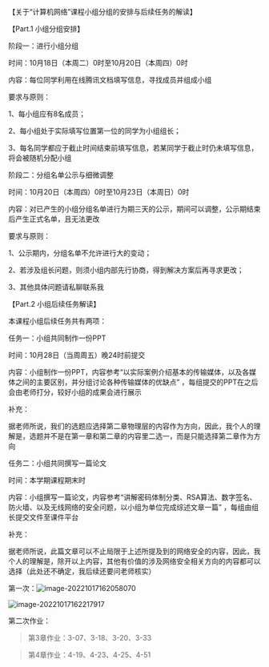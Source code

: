 



【关于“计算机网络”课程小组分组的安排与后续任务的解读】

【Part.1 小组分组安排】

阶段一：进行小组分组

时间：10月18日（本周二）0时至10月20日（本周四）0时

内容：每位同学利用在线腾讯文档填写信息，寻找成员并组成小组

要求与原则：

1、每小组应有8名成员；

2、每小组处于实际填写位置第一位的同学为小组组长；

3、每名同学都应于截止时间结束前填写信息，若某同学于截止时仍未填写信息，将会被随机分配小组

 

阶段二：分组名单公示与细微调整

时间：10月20日（本周四）0时至10月23日（本周日）0时

内容：对已产生的小组分组名单进行为期三天的公示，期间可以调整，公示期结束后产生正式名单，且无法更改

要求与原则：

1、公示期内，分组名单不允许进行大的变动；

2、若涉及组长问题，则须小组内部先行协商，得到解决方案后再寻求更改；

3、其他具体问题请私聊联系我

 

【Part.2 小组后续任务解读】

本课程小组后续任务共有两项：

任务一：小组共同制作一份PPT

时间：10月28日（当周周五）晚24时前提交

内容：小组制作一份PPT，内容参考“以实际案例介绍基本的传输媒体，以及各媒体之间的主要区别，并分组讨论各种传输媒体的优缺点” ，每组提交的PPT在之后会由老师打分，较好小组的成果会进行展示

补充：

据老师所说，我们的选题应选择第二章物理层的内容作为方向，因此，我个人的理解是，选题并不是在第一章和第二章的内容里二选一，而是只能选择第二章作为方向

 

任务二：小组共同撰写一篇论文

时间：本学期课程期末时

内容：小组撰写一篇论文，内容参考“讲解密码体制分类、RSA算法、数字签名、防火墙、以及无线网络的安全问题，以小组为单位完成综述文章一篇” ，每组由组长提交文件至课件平台

补充：

据老师所说，此篇文章可以不止局限于上述所提及到的网络安全的内容，因此，我个人的理解是，除开以上内容，其他有价值的涉及网络安全相关方向的内容都可以选择（此处还不确定，我后续还要问老师核实）





第一次：![image-20221017162058070](https://figurebed-ladidol.oss-cn-chengdu.aliyuncs.com/img/image-20221017162058070.png)

![image-20221017162217917](https://figurebed-ladidol.oss-cn-chengdu.aliyuncs.com/img/image-20221017162217917.png)

第二次作业：

> 第3章作业：3-07、3-18、3-20、3-33

> 第4章作业：4-19、4-23、4-25、4-51



